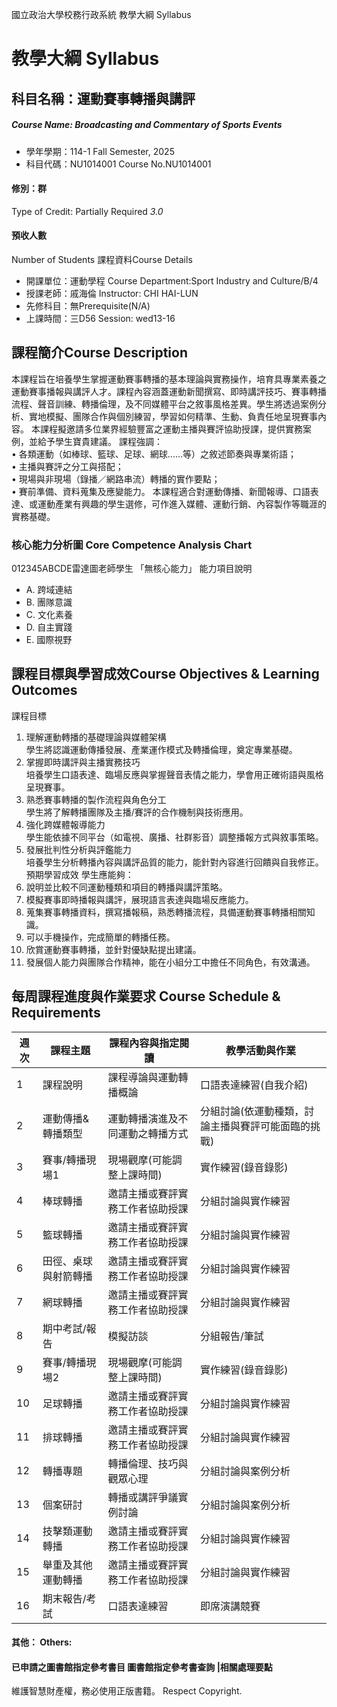 國立政治大學校務行政系統 教學大綱 Syllabus
# 教學大綱 Syllabus
##  科目名稱：運動賽事轉播與講評
#####  Course Name: Broadcasting and Commentary of Sports Events
  * 學年學期：114-1 Fall Semester, 2025 
  * 科目代碼：NU1014001 Course No.NU1014001
#### 修別：群
Type of Credit: Partially Required 
_3.0_
#### 預收人數
Number of Students
課程資料Course Details
  * 開課單位：運動學程 Course Department:Sport Industry and Culture/B/4 
  * 授課老師：戚海倫 Instructor: CHI HAI-LUN 
  * 先修科目：無Prerequisite(N/A)
  * 上課時間：三D56 Session: wed13-16
##  課程簡介Course Description
本課程旨在培養學生掌握運動賽事轉播的基本理論與實務操作，培育具專業素養之運動賽事播報與講評人才。課程內容涵蓋運動新聞撰寫、即時講評技巧、賽事轉播流程、聲音訓練、轉播倫理，及不同媒體平台之敘事風格差異。學生將透過案例分析、實地模擬、團隊合作與個別練習，學習如何精準、生動、負責任地呈現賽事內容。
本課程擬邀請多位業界經驗豐富之運動主播與賽評協助授課，提供實務案例，並給予學生寶貴建議。
課程強調：  
• 各類運動（如棒球、籃球、足球、網球......等）之敘述節奏與專業術語；  
• 主播與賽評之分工與搭配；  
• 現場與非現場（錄播／網路串流）轉播的實作要點；  
• 賽前準備、資料蒐集及應變能力。
本課程適合對運動傳播、新聞報導、口語表達、或運動產業有興趣的學生選修，可作進入媒體、運動行銷、內容製作等職涯的實務基礎。
###  核心能力分析圖 Core Competence Analysis Chart
012345ABCDE雷達圖老師學生
「無核心能力」 
能力項目說明
  * A. 跨域連結
  * B. 團隊意識
  * C. 文化素養
  * D. 自主實踐
  * E. 國際視野
##  課程目標與學習成效Course Objectives & Learning Outcomes 
課程目標
1. 理解運動轉播的基礎理論與媒體架構  
學生將認識運動傳播發展、產業運作模式及轉播倫理，奠定專業基礎。  
2. 掌握即時講評與主播實務技巧  
培養學生口語表達、臨場反應與掌握聲音表情之能力，學會用正確術語與風格呈現賽事。  
3. 熟悉賽事轉播的製作流程與角色分工  
學生將了解轉播團隊及主播/賽評的合作機制與技術應用。  
4. 強化跨媒體報導能力  
學生能依據不同平台（如電視、廣播、社群影音）調整播報方式與敘事策略。  
5. 發展批判性分析與評鑑能力  
培養學生分析轉播內容與講評品質的能力，能針對內容進行回饋與自我修正。
預期學習成效
學生應能夠：  
1. 說明並比較不同運動種類和項目的轉播與講評策略。  
2. 模擬賽事即時播報與講評，展現語言表達與臨場反應能力。  
3. 蒐集賽事轉播資料，撰寫播報稿，熟悉轉播流程，具備運動賽事轉播相關知識。  
4. 可以手機操作，完成簡單的轉播任務。  
5. 欣賞運動賽事轉播，並針對優缺點提出建議。  
6. 發展個人能力與團隊合作精神，能在小組分工中擔任不同角色，有效溝通。
##  每周課程進度與作業要求 Course Schedule & Requirements
週次 |  課程主題 |  課程內容與指定閱讀 |  教學活動與作業  
---|---|---|---  
1 |  課程說明 |  課程導論與運動轉播概論 |  口語表達練習(自我介紹)  
2 |  運動傳播& 轉播類型 |  運動轉播演進及不同運動之轉播方式 |  分組討論(依運動種類，討論主播與賽評可能面臨的挑戰)  
3 |  賽事/轉播現場1 |  現場觀摩(可能調整上課時間) |  實作練習(錄音錄影)  
4 |  棒球轉播 |  邀請主播或賽評實務工作者協助授課 |  分組討論與實作練習  
5 |  籃球轉播 |  邀請主播或賽評實務工作者協助授課 |  分組討論與實作練習  
6 |  田徑、桌球與射箭轉播 |  邀請主播或賽評實務工作者協助授課 |  分組討論與實作練習  
7 |  網球轉播 |  邀請主播或賽評實務工作者協助授課 |  分組討論與實作練習  
8 |  期中考試/報告 |  模擬訪談 |  分組報告/筆試  
9 |  賽事/轉播現場2 |  現場觀摩(可能調整上課時間) |  實作練習(錄音錄影)  
10 |  足球轉播 |  邀請主播或賽評實務工作者協助授課 |  分組討論與實作練習  
11 |  排球轉播 |  邀請主播或賽評實務工作者協助授課 |  分組討論與實作練習  
12 |  轉播專題 |  轉播倫理、技巧與觀眾心理 |  分組討論與案例分析  
13 |  個案研討 |  轉播或講評爭議實例討論 |  分組討論與案例分析  
14 |  技擊類運動轉播 |  邀請主播或賽評實務工作者協助授課 |  分組討論與實作練習  
15 |  舉重及其他運動轉播 |  邀請主播或賽評實務工作者協助授課 |  分組討論與實作練習  
16 |  期末報告/考試 |  口語表達練習 |  即席演講競賽  
####  其他： Others:
####  已申請之圖書館指定參考書目  圖書館指定參考書查詢 |相關處理要點
維護智慧財產權，務必使用正版書籍。 Respect Copyright.